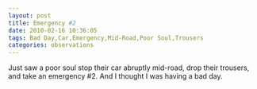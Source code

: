 ```yaml
---
layout: post
title: Emergency #2
date: 2010-02-16 10:36:05
tags: Bad Day,Car,Emergency,Mid-Road,Poor Soul,Trousers
categories: observations
---
```


Just saw a poor soul stop their car abruptly mid-road, drop their trousers,
and take an emergency #2. And I thought I was having a bad day.





